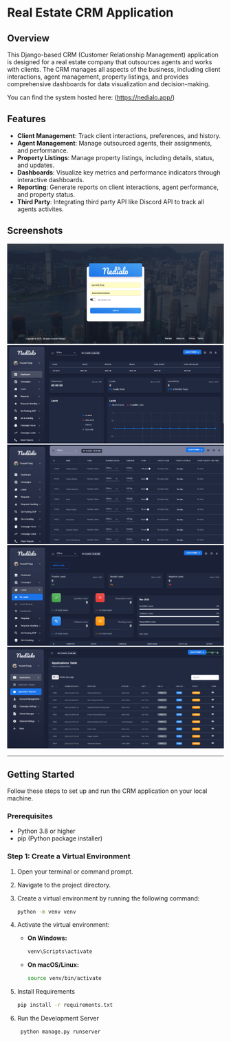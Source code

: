 # Real Estate CRM Application

## Overview

This Django-based CRM (Customer Relationship Management) application is designed for a real estate company that outsources agents and works with clients. The CRM manages all aspects of the business, including client interactions, agent management, property listings, and provides comprehensive dashboards for data visualization and decision-making.

You can find the system hosted here: (https://nedialo.app/)

## Features

- **Client Management**: Track client interactions, preferences, and history.
- **Agent Management**: Manage outsourced agents, their assignments, and performance.
- **Property Listings**: Manage property listings, including details, status, and updates.
- **Dashboards**: Visualize key metrics and performance indicators through interactive dashboards.
- **Reporting**: Generate reports on client interactions, agent performance, and property status.
- **Third Party**: Integrating third party API like Discord API to track all agents activites.

## Screenshots

![Image](https://github.com/youssefarag2/CRM-System/blob/master/media/Screenshot%202025-03-11%20064423.png)
![Image](https://github.com/youssefarag2/CRM-System/blob/master/media/Screenshot%202025-03-11%20064438.png)
![Image](https://github.com/youssefarag2/CRM-System/blob/master/media/Screenshot%202025-03-11%20064518.png)
![Image](https://github.com/youssefarag2/CRM-System/blob/master/media/Screenshot%202025-03-11%20064538.png)
![Image](https://github.com/youssefarag2/CRM-System/blob/master/media/Screenshot%202025-03-11%20064613.png)




---

## Getting Started

Follow these steps to set up and run the CRM application on your local machine.

### Prerequisites

- Python 3.8 or higher
- pip (Python package installer)

### Step 1: Create a Virtual Environment

1. Open your terminal or command prompt.
2. Navigate to the project directory.
3. Create a virtual environment by running the following command:

   ```bash
   python -m venv venv
   ```
4. Activate the virtual environment:

   - **On Windows:**
     ```bash
     venv\Scripts\activate
     ```

   - **On macOS/Linux:**
     ```bash
     source venv/bin/activate
     ```
5. Install Requirements
     ```bash
    pip install -r requirements.txt
     ```
6. Run the Development Server
   ```bash
    python manage.py runserver
   ```
   
